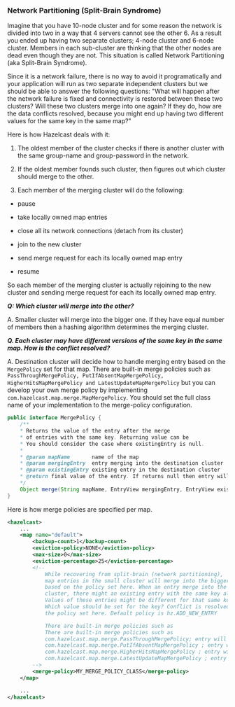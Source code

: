 
### Network Partitioning (Split-Brain Syndrome)

Imagine that you have 10-node cluster and for some reason the network is divided into two in a way that 4 servers cannot see the other 6. As a result you ended up having two separate clusters; 4-node cluster and 6-node cluster. Members in each sub-cluster are thinking that the other nodes are dead even though they are not. This situation is called Network Partitioning (aka Split-Brain Syndrome).

Since it is a network failure, there is no way to avoid it programatically and your application will run as two separate independent clusters but we should be able to answer the following questions: "What will happen after the network failure is fixed and connectivity is restored between these two clusters? Will these two clusters merge into one again? If they do, how are the data conflicts resolved, because you might end up having two different values for the same key in the same map?"

Here is how Hazelcast deals with it:

1.  The oldest member of the cluster checks if there is another cluster with the same group-name and group-password in the network.

2.  If the oldest member founds such cluster, then figures out which cluster should merge to the other.

3.  Each member of the merging cluster will do the following:

-   pause

-   take locally owned map entries

-   close all its network connections (detach from its cluster)

-   join to the new cluster

-   send merge request for each its locally owned map entry

-   resume

So each member of the merging cluster is actually rejoining to the new cluster and sending merge request for each its locally owned map entry.

***Q: Which cluster will merge into the other?***

A. Smaller cluster will merge into the bigger one. If they have equal number of members then a hashing algorithm determines the merging cluster.

***Q. Each cluster may have different versions of the same key in the same map. How is the conflict resolved?***

A. Destination cluster will decide how to handle merging entry based on the `MergePolicy` set for that map. There are built-in merge policies such as `PassThroughMergePolicy, PutIfAbsentMapMergePolicy, HigherHitsMapMergePolicy and LatestUpdateMapMergePolicy` but you can develop your own merge policy by implementing `com.hazelcast.map.merge.MapMergePolicy`. You should set the full class name of your implementation to the merge-policy configuration.

```java
public interface MergePolicy {
    /**
    * Returns the value of the entry after the merge
    * of entries with the same key. Returning value can be
    * You should consider the case where existingEntry is null.
    *
    * @param mapName       name of the map
    * @param mergingEntry  entry merging into the destination cluster
    * @param existingEntry existing entry in the destination cluster
    * @return final value of the entry. If returns null then entry will be removed.
    */
    Object merge(String mapName, EntryView mergingEntry, EntryView existingEntry);
}
```
Here is how merge policies are specified per map.

```xml
<hazelcast>
    ...
    <map name="default">
        <backup-count>1</backup-count>
        <eviction-policy>NONE</eviction-policy>
        <max-size>0</max-size>
        <eviction-percentage>25</eviction-percentage>
        <!--
            While recovering from split-brain (network partitioning),
            map entries in the small cluster will merge into the bigger cluster
            based on the policy set here. When an entry merge into the
            cluster, there might an existing entry with the same key already.
            Values of these entries might be different for that same key.
            Which value should be set for the key? Conflict is resolved by
            the policy set here. Default policy is hz.ADD_NEW_ENTRY

            There are built-in merge policies such as
            There are built-in merge policies such as
            com.hazelcast.map.merge.PassThroughMergePolicy; entry will be added if there is no existing entry for the key.
            com.hazelcast.map.merge.PutIfAbsentMapMergePolicy ; entry will be added if the merging entry doesn't exist in the cluster.
            com.hazelcast.map.merge.HigherHitsMapMergePolicy ; entry with the higher hits wins.
            com.hazelcast.map.merge.LatestUpdateMapMergePolicy ; entry with the latest update wins.
        -->
        <merge-policy>MY_MERGE_POLICY_CLASS</merge-policy>
    </map>

    ...
</hazelcast>
```
